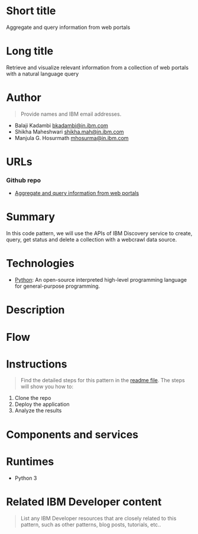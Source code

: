 # Short title

Aggregate and query information from web portals

# Long title

Retrieve and visualize relevant information from a collection of web portals with a natural language query

# Author

> Provide names and IBM email addresses.

* Balaji Kadambi <bkadambi@in.ibm.com>
* Shikha Maheshwari <shikha.mah@in.ibm.com>
* Manjula G. Hosurmath  <mhosurma@in.ibm.com>

# URLs

### Github repo

* [Aggregate and query information from web portals](https://github.com/IBM/discovery-webcrawl-insights)

# Summary

In this code pattern, we will use the APIs of IBM Discovery service to create, query, get status and delete a collection with a webcrawl data source.

# Technologies

* [Python](https://developer.ibm.com/technologies/python/): An open-source interpreted high-level programming language for general-purpose programming.

# Description


# Flow



# Instructions

> Find the detailed steps for this pattern in the [readme file](https://github.com/IBM/discovery-webcrawl-insights/blob/master/README.md). The steps will show you how to:

1. Clone the repo
2. Deploy the application
3. Analyze the results

# Components and services



# Runtimes

* Python 3


# Related IBM Developer content

> List any IBM Developer resources that are closely related to this pattern, such as other patterns, blog posts, tutorials, etc..



